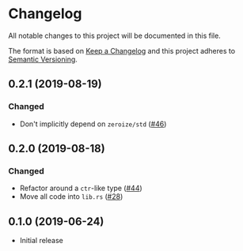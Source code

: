 # Changelog

All notable changes to this project will be documented in this file.

The format is based on [Keep a Changelog](http://keepachangelog.com/en/1.0.0/)
and this project adheres to [Semantic Versioning](https://semver.org/spec/v2.0.0.html).

## 0.2.1 (2019-08-19)
### Changed
- Don't implicitly depend on `zeroize/std` ([#46])

[#46]: https://github.com/RustCrypto/stream-ciphers/pull/46

## 0.2.0 (2019-08-18)
### Changed
- Refactor around a `ctr`-like type ([#44])
- Move all code into `lib.rs` ([#28])

[#44]: https://github.com/RustCrypto/stream-ciphers/pull/44
[#28]: https://github.com/RustCrypto/stream-ciphers/pull/28

## 0.1.0 (2019-06-24)

- Initial release

